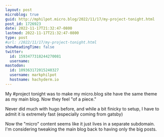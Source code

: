 ```yaml
---
layout: post
microblog: true
guid: http://mphilpot.micro.blog/2022/11/17/my-project-tonight.html
post_id: 1726923
date: 2022-11-17T21:32:47-0800
lastmod: 2022-11-17T21:32:47-0800
type: post
#url: /2022/11/17/my-project-tonight.html
showReadingTime: false
twitter:
  id: 1593477318244270081
  username: 
mastodon:
  id: 109363172015240327
  username: markphilpot
  hostname: hachyderm.io
---
```

My #project tonight was to make my micro.blog site have the same theme as my main blog. Now they feel "of a piece."

Never did much with hugo before, and while a bit finicky to setup, I have to admit it is extremely fast (especially coming from gatsby)

Now the "micro" content seems like it just lives in a separate subdomain. I'm considering tweaking the main blog back to having only the big posts.

